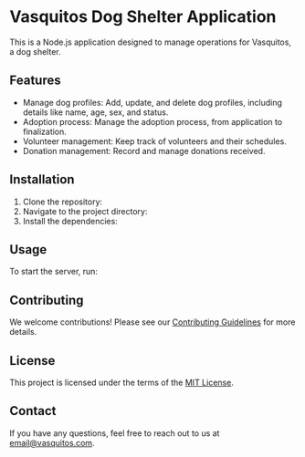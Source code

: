 # Vasquitos Dog Shelter Application

This is a Node.js application designed to manage operations for Vasquitos, a dog shelter.

## Features

- Manage dog profiles: Add, update, and delete dog profiles, including details like name, age, sex, and status.
- Adoption process: Manage the adoption process, from application to finalization.
- Volunteer management: Keep track of volunteers and their schedules.
- Donation management: Record and manage donations received.

## Installation

1. Clone the repository:
2. Navigate to the project directory:
3. Install the dependencies:

## Usage

To start the server, run:


## Contributing

We welcome contributions! Please see our [Contributing Guidelines](CONTRIBUTING.md) for more details.

## License

This project is licensed under the terms of the [MIT License](LICENSE).

## Contact

If you have any questions, feel free to reach out to us at [email@vasquitos.com](mailto:email@vasquitos.com).

